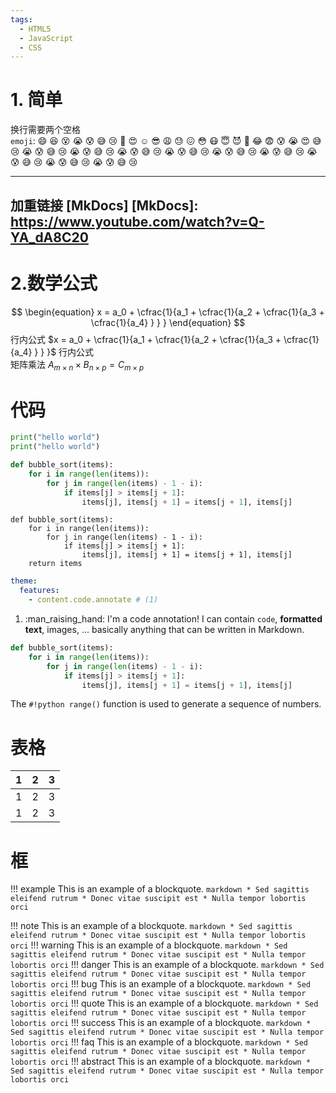 ```yaml
---
tags:
  - HTML5
  - JavaScript
  - CSS
---
```



# 1. 简单

换行需要两个空格  
`emoji`:
:smile: :laughing: :dizzy_face: :sob: :cold_sweat: :sweat_smile: :cry: :triumph: :heart_eyes: :relaxed: :sunglasses: :weary: :sweat: :confounded: :flushed: :mask: :innocent: :smiling_imp: :imp: :joy: :fearful: :cold_sweat: :sob: :heart_eyes: :sweat_smile: :cry: :sob: :cold_sweat: :sweat_smile: :cry: :sob: :cold_sweat: :sweat_smile: :cry: :sob: :cold_sweat: :sweat_smile: :cry: :sob: :cold_sweat: :sweat_smile: :cry: :sob: :cold_sweat: :sweat_smile: :cry: :sob: :cold_sweat: :sweat_smile: :cry: :sob: :cold_sweat: :sweat_smile: :cry: :sob: :cold_sweat: :sweat_smile: :cry: :sob: :cold_sweat: :sweat_smile: :cry:

---
加重链接
__[MkDocs]__
  [MkDocs]: https://www.youtube.com/watch?v=Q-YA_dA8C20
---

# 2.数学公式 
$$
\begin{equation}
  x = a_0 + \cfrac{1}{a_1 
          + \cfrac{1}{a_2 
          + \cfrac{1}{a_3 + \cfrac{1}{a_4} } } }
\end{equation}
$$
行内公式 $x = a_0 + \cfrac{1}{a_1 + \cfrac{1}{a_2 + \cfrac{1}{a_3 + \cfrac{1}{a_4} } } }$ 行内公式  
矩阵乘法 $A_{m\times n} \times B_{n\times p} = C_{m\times p}$

# 代码
``` py
print("hello world")
print("hello world")
```
``` py title="bubble_sort.py"
def bubble_sort(items):
    for i in range(len(items)):
        for j in range(len(items) - 1 - i):
            if items[j] > items[j + 1]:
                items[j], items[j + 1] = items[j + 1], items[j]
```

```{python hl_lines="3 5" linenums="1"}
def bubble_sort(items):
    for i in range(len(items)):
        for j in range(len(items) - 1 - i):
            if items[j] > items[j + 1]:
                items[j], items[j + 1] = items[j + 1], items[j]
    return items    
```


``` yaml
theme:
  features:
    - content.code.annotate # (1)
```

1.  :man_raising_hand: I'm a code annotation! I can contain `code`, __formatted
    text__, images, ... basically anything that can be written in Markdown.


``` py linenums="1"
def bubble_sort(items):
    for i in range(len(items)):
        for j in range(len(items) - 1 - i):
            if items[j] > items[j + 1]:
                items[j], items[j + 1] = items[j + 1], items[j]
```
The `#!python range()` function is used to generate a sequence of numbers.


# 表格
| 1    | 2    | 3    |  
| ---- | ---- | ---- |
| 1    | 2    | 3    |
| 1    | 2    | 3    |
 

# 框
!!! example
    This is an example of a blockquote.
        ``` markdown
        * Sed sagittis eleifend rutrum
        * Donec vitae suscipit est
        * Nulla tempor lobortis orci
        ```


!!! note
    This is an example of a blockquote.
        ``` markdown
        * Sed sagittis eleifend rutrum
        * Donec vitae suscipit est
        * Nulla tempor lobortis orci
        ```
!!! warning
    This is an example of a blockquote.
        ``` markdown
        * Sed sagittis eleifend rutrum
        * Donec vitae suscipit est
        * Nulla tempor lobortis orci
        ```
!!! danger
    This is an example of a blockquote.
        ``` markdown
        * Sed sagittis eleifend rutrum
        * Donec vitae suscipit est
        * Nulla tempor lobortis orci
        ```
!!! bug
    This is an example of a blockquote.
        ``` markdown
        * Sed sagittis eleifend rutrum
        * Donec vitae suscipit est
        * Nulla tempor lobortis orci
        ```
!!! quote
    This is an example of a blockquote.
        ``` markdown
        * Sed sagittis eleifend rutrum
        * Donec vitae suscipit est
        * Nulla tempor lobortis orci
        ```
!!! success
    This is an example of a blockquote.
        ``` markdown
        * Sed sagittis eleifend rutrum
        * Donec vitae suscipit est
        * Nulla tempor lobortis orci
        ```
!!! faq
    This is an example of a blockquote.
        ``` markdown
        * Sed sagittis eleifend rutrum
        * Donec vitae suscipit est
        * Nulla tempor lobortis orci
        ```
!!! abstract
    This is an example of a blockquote.
        ``` markdown
        * Sed sagittis eleifend rutrum
        * Donec vitae suscipit est
        * Nulla tempor lobortis orci
        ```
